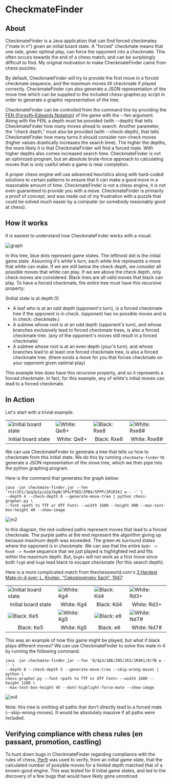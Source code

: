 # CheckmateFinder
## About
CheckmateFinder is a Java application that can find forced checkmates ("mate in n") given an initial board state. A "forced" checkmate means that one side, given optimal play, can force the opponent into a checkmate. This often occurs towards the end of a chess match, and can be surpisingly difficult to find. My original motivation to make CheckmateFinder came from chess puzzles.

By default, CheckmateFinder will try to provide the first move in a forced checkmate sequence, and the maximum moves till checkmate if played correctly. CheckmateFinder can also generate a JSON representation of the move tree which can be supplied to the included chess-grapher.py script in order to generate a graphic representation of the tree.

CheckmateFinder can be controlled from the command line by providing the [FEN (Forsyth–Edwards Notation)](https://en.wikipedia.org/wiki/Forsyth%E2%80%93Edwards_Notation) of the game with the --fen argument. Along with the FEN, a depth must be provided (with --depth) that tells CheckmateFinder how many moves ahead to search. Another parameter, the "check depth," must also be provided (with --check-depth), that tells CheckmateFinder how many turns it should consider non-check moves (higher values drastically increases the search time). The higher the depths, the more likely it is that CheckmateFinder will find a forced mate. With higher depths also comes increased search time. CheckmateFinder is not an optimized program, but an absolute brute-force approach to calculating moves that is only useful when a game is near completion.

A proper chess engine will use advanced heuristics along with hard-coded solutions to certain patterns to ensure that it can make a good move in a reasonable amount of time. CheckmateFinder is not a chess engine, it is not even guaranteed to provide you with a move. CheckmateFinder is primarily a proof of concept, and was made out of my frustration with a puzzle that could be solved much easier by a computer (or somebody reasonably good at chess).

## How it works
It is easiest to understand how CheckmateFinder works with a visual:

![graph](https://user-images.githubusercontent.com/38389408/225073488-0eed7c2a-ff1c-4b13-97d2-2c3c4f978450.png)

In this tree, blue dots represent game states. The leftmost dot is the initial game state. Assuming it's white's turn, each white line represents a move that white can make. If we are still below the check depth, we consider all possible moves that white can play. If we are above the check depth, only check moves are considered. Black lines are all valid moves that black can play. To have a forced checkmate, the entire tree must have this recursive property:

(Initial state is at depth 0)
- A leaf who is at an odd depth (opponent's turn), is a forced checkmate tree if the opponent is in check. (opponent has no possible moves and is in check: checkmate.)
- A subtree whose root is at an odd depth (opponent's turn), and whose branches exclusively lead to forced checkmate trees, is also a forced checkmate tree. (any of the opponent's moves still result in a forced checkmate)
- A subtree whose root is at an even depth (your's turn), and whose branches lead to at least one forced checkmate tree, is also a forced checkmate tree. (there exists a move for you that forces checkmate on your opponent given optimal play)

This example tree does have this recursive property, and so it represents a forced checkmate. In fact, for this example, any of white's initial moves can lead to a forced checkmate.

## In Action
Let's start with a trivial example:

<table width=100%>
  <tr>
    <td>
      <img src="https://user-images.githubusercontent.com/38389408/225085853-4a9d9eb6-b45c-417f-9704-7d090a764d91.png" alt="Initial board state">
    </td>
    <td>
      <img src="https://user-images.githubusercontent.com/38389408/225085872-e71a97d7-980c-4409-b977-08678b9c5fc9.png" alt="White: Qe8+">
    </td>
    <td>
      <img src="https://user-images.githubusercontent.com/38389408/225085957-d1b24bde-f5b4-4ffe-95be-835667d0aeab.png" alt="Black: Rxe8">
    </td>
    <td>
      <img src="https://user-images.githubusercontent.com/38389408/225085994-9b70fe88-3952-4567-bdb1-1c84e1050e0a.png" alt="White: Rxe8#">
    </td>
  </tr>
  <tr>
    <td align=center>
      Initial board state
    </td>
    <td align=center>
      White: Qe8+
    </td>
    <td align=center>
      Black: Rxe8
    </td>
    <td align=center>
      White: Rxe8#
    </td>
  </tr>
</table>

We can use CheckmateFinder to generate a tree that tells us how to checkmate from this initial state. We do this by running `checkmate-finder` to generate a JSON representation of the move tree, which we then pipe into the python graphing program.

Here is the command that generates the graph below:

```shell
java -jar checkmate-finder.jar --fen 'rn1r2k1/1pq2p1p/p2p1bpB/3P4/P3Q3/2PB4/5PPP/2R1R1K1 w - -' \
--depth 4 --check-depth 0 --generate-move-tree | python chess-grapher.py \
--font <path to TTF or OTF Font> --width 1600 --height 900 --max-text-box-height 40 --show-image
```

![m2](https://user-images.githubusercontent.com/38389408/229237680-1010b1a4-09be-4fe5-9f93-f432aeef733f.png)

In this diagram, the red-outlined paths represent moves that lead to a forced checkmate. The purple paths at the end represent the algorithm giving up because maximum depth was exceeded. The green `#`s surround states where the opponent is in checkmate. We can see that the entire `Qe8+ -> Rxe8 -> Rxe8#` sequence that we just played is highlighted red and fits within the maximum depth. But, `Qxg6+` will not work as a first move since both `fxg6` and `hxg6` lead black to escape checkmate (for this search depth).

Here is a more complicated match from thechessworld.com's [3 Hardest Mate-in-4 ever: L. Knotec, “Cekoslovensky Sach”, 1947](https://thechessworld.com/articles/problems/3-hardest-mate-in-4-ever/):

<table width=100%>
  <tr>
    <td>
      <img src="https://user-images.githubusercontent.com/38389408/227754781-68975798-7e3f-4b0e-ac6a-c6a16d66544a.png" alt="Initial board state">
    </td>
    <td>
      <img src="https://user-images.githubusercontent.com/38389408/227754780-8e95a97f-48ba-4a8b-8231-b624c2f79b5b.png" alt="White: Kg4">
    </td>
    <td>
      <img src="https://user-images.githubusercontent.com/38389408/227754779-df60cc7b-65fd-4a27-b31d-27860f33fef2.png" alt="Black: Kd4">
    </td>
    <td>
      <img src="https://user-images.githubusercontent.com/38389408/227754778-4d492949-abda-4212-bf0e-f68dd9c39622.png" alt="White: Rd3+">
    </td>
  </tr>
  <tr>
    <td align=center>
      Initial board state
    </td>
    <td align=center>
      White: Kg4
    </td>
    <td align=center>
      Black: Kd4
    </td>
    <td align=center>
      White: Rd3+
    </td>
  </tr>
  <tr>
    <td>
      <img src="https://user-images.githubusercontent.com/38389408/227754777-0b1e7cdd-7ddf-4fcb-8279-6182dadc8006.png" alt="Black: Ke5">
    </td>
    <td>
      <img src="https://user-images.githubusercontent.com/38389408/227754775-911b3a9d-889b-4cfa-9122-b8554f39e2ee.png" alt="White: Kg5">
    </td>
    <td>
      <img src="https://user-images.githubusercontent.com/38389408/227754774-f43a8a17-ffde-4c92-9284-7a24328a8e0b.png" alt="Black: e6">
    </td>
    <td>
      <img src="https://user-images.githubusercontent.com/38389408/227754773-a26d3d57-231e-4f76-b996-478b5e987a91.png" alt="White: Nd7#">
    </td>
  </tr>
  <tr>
    <td align=center>
      Black: Ke5
    </td>
    <td align=center>
      White: Kg5
    </td>
    <td align=center>
      Black: e6
    </td>
    <td align=center>
      White: Nd7#
    </td>
  </tr>
</table>

This was an example of how this game might be played, but what if black plays different moves? We can use CheckmateFinder to solve this mate in 4 by running the following command:

```shell
java -jar checkmate-finder.jar --fen '8/4p3/1B6/2N5/2k5/1R4K1/8/7B w - -' \
--depth 8 --check-depth 5 --generate-move-tree --skip-wrong-moves | python \
chess-grapher.py --font <path to TTF or OTF Font> --width 1600 --height 1200 \
--max-text-box-height 45 --dont-highlight-force-mate --show-image
```

![m4](https://user-images.githubusercontent.com/38389408/229238060-291ada09-fbd6-462d-8074-7f568f523b3f.png)

Note: this tree is omitting all paths that don't directly lead to a forced mate (--skip-wrong-moves). It would be absolutely massive if all paths were included.

## Verifying compliance with chess rules (en passant, promotion, castling)
To hunt down bugs in CheckmateFinder regarding compliance with the rules of chess, [Perft](https://www.chessprogramming.org/Perft) was used to verify, from an initial game state, that the calculated number of possible moves for a limited depth matched that of a known-good engine. This was tested for 6 initial game states, and led to the discovery of a few bugs that would have likely gone unnoticed.
